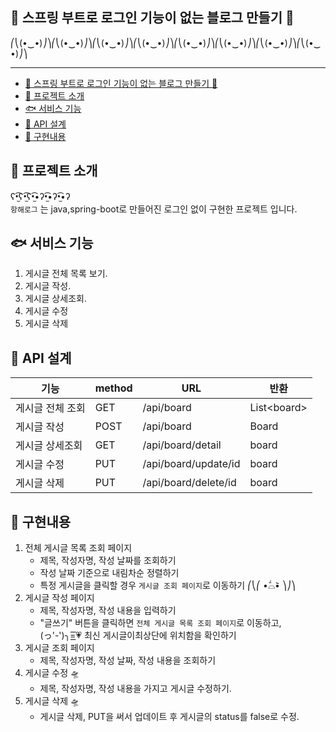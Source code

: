 🤘 스프링 부트로 로그인 기능이 없는 블로그 만들기 🤘
------------------------------------
⎛⎝(•‿•)⎠⎞⎛⎝(•‿•)⎠⎞⎛⎝(•‿•)⎠⎞⎛⎝(•‿•)⎠⎞⎛⎝(•‿•)⎠⎞⎛⎝(•‿•)⎠⎞⎛⎝(•‿•)⎠⎞⎛⎝(•‿•)⎠⎞

---
- [🤘 스프링 부트로 로그인 기능이 없는 블로그 만들기 🤘](#-스프링-부트로-로그인-기능이-없는-블로그-만들기-)
- [🐬 프로젝트 소개](#-프로젝트-소개)
- [🐟 서비스 기능](#-서비스-기능)
- [🐳 API 설계](#-api-설계)
- [🐋 구현내용](#-구현내용)

## 🐬 프로젝트 소개
ʕ•̫͡ʕ•̫͡ʕ•̫͡•ʔ•̫͡•ʔ•̫͡•ʔ<br>
```항해로그``` 는 java,spring-boot로 만들어진 로그인 없이 구현한 프로젝트 입니다.


## 🐟 서비스 기능

1. 게시글 전체 목록 보기.
2. 게시글 작성.
3. 게시글 상세조회.
4. 게시글 수정
5. 게시글 삭제


## 🐳 API 설계

|기능|method|URL|반환|
|-----|-----|-----|-----|
|게시글 전체 조회|GET|/api/board|List\<board>|
|게시글 작성|POST|/api/board|Board|
|게시글 상세조회|GET|/api/board/detail|board|
|게시글 수정|PUT|/api/board/update/id|board|
|게시글 삭제|PUT|/api/board/delete/id|board|


## 🐋 구현내용
1. 전체 게시글 목록 조회 페이지
   * 제목, 작성자명, 작성 날짜를 조회하기 
   - 작성 날짜 기준으로 내림차순 정렬하기
   - 특정 게시글을 클릭할 경우 `게시글 조회 페이지`로 이동하기  ⎛⎝⎛ •᷄⌓•᷅ ⎞⎠⎞
2. 게시글 작성 페이지
    -  제목, 작성자명, 작성 내용을 입력하기
    - "글쓰기" 버튼을 클릭하면 `전체 게시글 목록 조회 페이지`로 이동하고, <br>
     (っ'-')╮=͟͟͞͞💗 최신 게시글이최상단에 위치함을 확인하기
3. 게시글 조회 페이지
    - 제목, 작성자명, 작성 날짜, 작성 내용을 조회하기
4. 게시글 수정 🛸
    - 제목, 작성자명, 작성 내용을 가지고 게시글 수정하기. 
5. 게시글 삭제 🛸
   - 게시글 삭제, PUT을 써서 업데이트 후 게시글의 status를 false로 수정. 